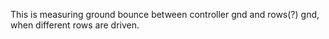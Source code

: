 This is measuring ground bounce between controller gnd and rows(?) gnd, when different rows are driven.
